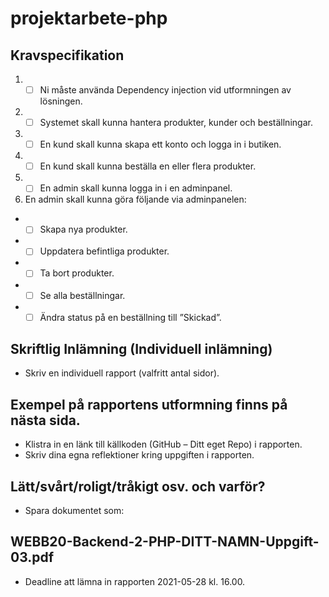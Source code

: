# projektarbete-php

## Kravspecifikation
1. - [ ] Ni måste använda Dependency injection vid utformningen av lösningen.
2. - [ ] Systemet skall kunna hantera produkter, kunder och beställningar.
3. - [ ] En kund skall kunna skapa ett konto och logga in i butiken.
4. - [ ] En kund skall kunna beställa en eller flera produkter.
5. - [ ] En admin skall kunna logga in i en adminpanel.
6. En admin skall kunna göra följande via adminpanelen:
  * - [ ] Skapa nya produkter.
  * - [ ] Uppdatera befintliga produkter.
  * - [ ] Ta bort produkter.
  * - [ ] Se alla beställningar.
  * - [ ] Ändra status på en beställning till ”Skickad”.
## Skriftlig Inlämning (Individuell inlämning)
  * Skriv en individuell rapport (valfritt antal sidor).
## Exempel på rapportens utformning finns på nästa sida.
  * Klistra in en länk till källkoden (GitHub – Ditt eget Repo) i rapporten.
  * Skriv dina egna reflektioner kring uppgiften i rapporten.
## Lätt/svårt/roligt/tråkigt osv. och varför?
  * Spara dokumentet som:
## WEBB20-Backend-2-PHP-DITT-NAMN-Uppgift-03.pdf
  * Deadline att lämna in rapporten 2021-05-28 kl. 16.00.
